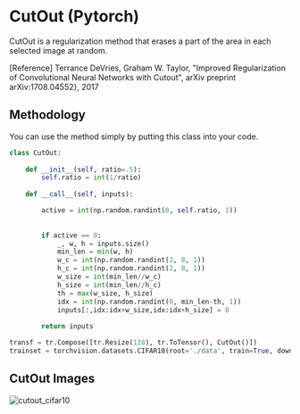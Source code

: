 # CutOut (Pytorch)

CutOut is a regularization method that erases a part of the area in each selected image at random.

[Reference] Terrance DeVries, Graham W. Taylor, "Improved Regularization of Convolutional Neural Networks with Cutout", arXiv preprint arXiv:1708.04552}, 2017

## Methodology
You can use the method simply by putting this class into your code.
```python
class CutOut:
    
    def __init__(self, ratio=.5):
        self.ratio = int(1/ratio)
           
    def __call__(self, inputs):

        active = int(np.random.randint(0, self.ratio, 1))
        
        
        if active == 0:
            _, w, h = inputs.size()
            min_len = min(w, h)
            w_c = int(np.random.randint(2, 8, 1))
            h_c = int(np.random.randint(2, 8, 1))
            w_size = int(min_len//w_c)
            h_size = int(min_len//h_c)
            th = max(w_size, h_size)
            idx = int(np.random.randint(0, min_len-th, 1))
            inputs[:,idx:idx+w_size,idx:idx+h_size] = 0
        
        return inputs
```
```python
transf = tr.Compose([tr.Resize(128), tr.ToTensor(), CutOut()])
trainset = torchvision.datasets.CIFAR10(root='./data', train=True, download=True, transform=transf)
```
## CutOut Images
![cutout_cifar10](https://user-images.githubusercontent.com/52735725/115238312-d5eaf200-a11d-11eb-8ed2-87168cb15bb1.png)

